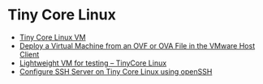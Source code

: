 # Tiny Core Linux

- [Tiny Core Linux VM](http://web.archive.org/web/20170311165203/https://communities.vmware.com/docs/DOC-21621)
- [Deploy a Virtual Machine from an OVF or OVA File in the VMware Host Client](https://docs.vmware.com/en/VMware-vSphere/6.7/com.vmware.vsphere.html.hostclient.doc/GUID-8ABDB2E1-DDBF-40E3-8ED6-DC857783E3E3.html)
- [Lightweight VM for testing – TinyCore Linux](https://enterpriseadmins.org/blog/lab-infrastructure/lightweight-vm-for-testing-tinycore-linux/)
- [Configure SSH Server on Tiny Core Linux using openSSH](https://iotbytes.wordpress.com/configure-ssh-server-on-microcore-tiny-linux/)
